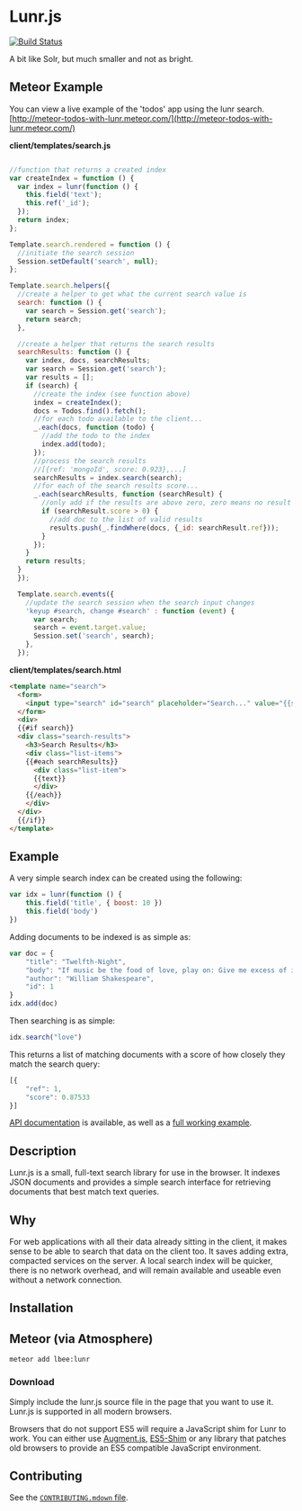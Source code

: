 # Lunr.js

[![Build Status](https://travis-ci.org/olivernn/lunr.js.png?branch=master)](https://travis-ci.org/olivernn/lunr.js)

A bit like Solr, but much smaller and not as bright.

## Meteor Example

You can view a live example of the 'todos' app using the lunr search.
[http://meteor-todos-with-lunr.meteor.com/](http://meteor-todos-with-lunr.meteor.com/)

**client/templates/search.js**
```javascript

//function that returns a created index
var createIndex = function () {
  var index = lunr(function () {
    this.field('text');
    this.ref('_id');
  });
  return index;
};

Template.search.rendered = function () {
  //initiate the search session
  Session.setDefault('search', null);
};

Template.search.helpers({
  //create a helper to get what the current search value is
  search: function () {
    var search = Session.get('search');
    return search;
  },

  //create a helper that returns the search results
  searchResults: function () {
    var index, docs, searchResults;
    var search = Session.get('search');
    var results = [];
    if (search) {
      //create the index (see function above)
      index = createIndex();
      docs = Todos.find().fetch();
      //for each todo available to the client...
      _.each(docs, function (todo) {
        //add the todo to the index
        index.add(todo);
      });
      //process the search results
      //[{ref: 'mongoId', score: 0.923},...]
      searchResults = index.search(search);
      //for each of the search results score...
      _.each(searchResults, function (searchResult) {
        //only add if the results are above zero, zero means no result
        if (searchResult.score > 0) {
          //add doc to the list of valid results
          results.push(_.findWhere(docs, {_id: searchResult.ref}));
        }
      });
    }
    return results;
  }
  });

  Template.search.events({
    //update the search session when the search input changes
    'keyup #search, change #search' : function (event) {
      var search;
      search = event.target.value;
      Session.set('search', search);
    },
  });

```


**client/templates/search.html**
```html
<template name="search">
  <form>
    <input type="search" id="search" placeholder="Search..." value="{{search}}">
  </form>
  <div>
  {{#if search}}
  <div class="search-results">
    <h3>Search Results</h3>
    <div class="list-items">
    {{#each searchResults}}
      <div class="list-item">
      {{text}}
      </div>
    {{/each}}
    </div>
  </div>
  {{/if}}
</template>
```

## Example

A very simple search index can be created using the following:

```javascript
var idx = lunr(function () {
    this.field('title', { boost: 10 })
    this.field('body')
})
```

Adding documents to be indexed is as simple as:

```javascript
var doc = {
    "title": "Twelfth-Night",
    "body": "If music be the food of love, play on: Give me excess of it…",
    "author": "William Shakespeare",
    "id": 1
}
idx.add(doc)
```

Then searching is as simple:

```javascript
idx.search("love")
```

This returns a list of matching documents with a score of how closely they match the search query:

```javascript
[{
    "ref": 1,
    "score": 0.87533
}]
```

[API documentation](http://lunrjs.com/docs) is available, as well as a [full working example](http://lunrjs.com/example/).

## Description

Lunr.js is a small, full-text search library for use in the browser.  It indexes JSON documents and provides a simple search interface for retrieving documents that best match text queries.

## Why

For web applications with all their data already sitting in the client, it makes sense to be able to search that data on the client too.  It saves adding extra, compacted services on the server.  A local search index will be quicker, there is no network overhead, and will remain available and useable even without a network connection.

## Installation

## Meteor (via Atmosphere)

`meteor add lbee:lunr`


### Download

Simply include the lunr.js source file in the page that you want to use it.  Lunr.js is supported in all modern browsers.

Browsers that do not support ES5 will require a JavaScript shim for Lunr to work. You can either use [Augment.js](https://github.com/olivernn/augment.js), [ES5-Shim](https://github.com/kriskowal/es5-shim) or any library that patches old browsers to provide an ES5 compatible JavaScript environment.

## Contributing

See the [`CONTRIBUTING.mdown` file](CONTRIBUTING.mdown).
